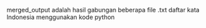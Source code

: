 merged_output adalah hasil gabungan beberapa file .txt daftar kata Indonesia menggunakan kode python
